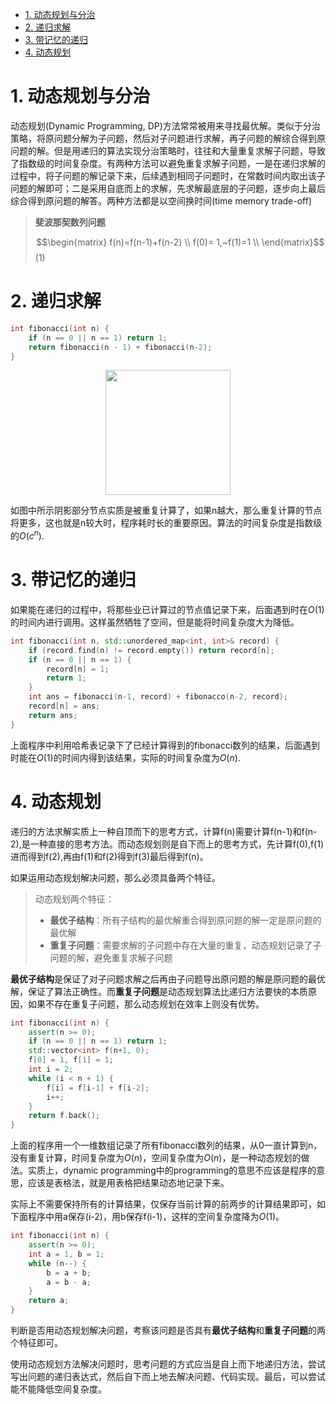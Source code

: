 <!-- TOC -->

- [1. 动态规划与分治](#1-动态规划与分治)
- [2. 递归求解](#2-递归求解)
- [3. 带记忆的递归](#3-带记忆的递归)
- [4. 动态规划](#4-动态规划)

<!-- /TOC -->
# 1. 动态规划与分治
动态规划(Dynamic Programming, DP)方法常常被用来寻找最优解。类似于分治策略，将原问题分解为子问题，然后对子问题进行求解，再子问题的解综合得到原问题的解。但是用递归的算法实现分治策略时，往往和大量重复求解子问题，导致了指数级的时间复杂度。有两种方法可以避免重复求解子问题，一是在递归求解的过程中，将子问题的解记录下来，后续遇到相同子问题时，在常数时间内取出该子问题的解即可；二是采用自底而上的求解，先求解最底层的子问题，逐步向上最后综合得到原问题的解答。两种方法都是以空间换时间(time memory trade-off)

> **斐波那契数列问题**
> 
> $$\begin{matrix}
f(n)=f(n-1)+f(n-2) \\
f(0)= 1,~f(1)=1 \\
\end{matrix}$$(1)

# 2. 递归求解

```cpp
int fibonacci(int n) {
    if (n == 0 || n == 1) return 1;
    return fibonacci(n - 1) + fibonacci(n-2);
}
```
<center><img src = "http://shengfazhu.com/wp-content/uploads/2018/10/recursive_fibonacci.jpg" width = "200"></center>

如图中所示阴影部分节点实质是被重复计算了，如果n越大，那么重复计算的节点将更多，这也就是n较大时，程序耗时长的重要原因。算法的时间复杂度是指数级的$O(c^{n})$.

# 3. 带记忆的递归

如果能在递归的过程中，将那些业已计算过的节点值记录下来，后面遇到时在$O(1)$的时间内进行调用。这样虽然牺牲了空间，但是能将时间复杂度大为降低。
```cpp
int fibonacci(int n, std::unordered_map<int, int>& record) {
    if (record.find(n) != record.empty()) return record[n];
    if (n == 0 || n == 1) {
        record[n] = 1;
        return 1;
    }
    int ans = fibonacci(n-1, record) + fibonacco(n-2, record);
    record[n] = ans;
    return ans;
}
```
上面程序中利用哈希表记录下了已经计算得到的fibonacci数列的结果，后面遇到时能在$O(1)$的时间内得到该结果，实际的时间复杂度为$O(n)$.

# 4. 动态规划

递归的方法求解实质上一种自顶而下的思考方式，计算f(n)需要计算f(n-1)和f(n-2),是一种直接的思考方法。而动态规划则是自下而上的思考方式，先计算f(0),f(1)进而得到f(2),再由f(1)和f(2)得到f(3)最后得到f(n)。

如果运用动态规划解决问题，那么必须具备两个特征。

> 动态规划两个特征：
> - **最优子结构**：所有子结构的最优解重合得到原问题的解一定是原问题的最优解
> - **重复子问题**：需要求解的子问题中存在大量的重复，动态规划记录了子问题的解，避免重复求解子问题

**最优子结构**是保证了对子问题求解之后再由子问题导出原问题的解是原问题的最优解，保证了算法正确性。而**重复子问题**是动态规划算法比递归方法要快的本质原因，如果不存在重复子问题，那么动态规划在效率上则没有优势。

```cpp
int fibonacci(int n) {
    assert(n >= 0);
    if (n == 0 || n == 1) return 1;
    std::vector<int> f(n+1, 0);
    f[0] = 1, f[1] = 1;
    int i = 2;
    while (i < n + 1) {
        f[i] = f[i-1] + f[i-2];
        i++;
    }
    return f.back();
}
```

上面的程序用一个一维数组记录了所有fibonacci数列的结果，从0一直计算到n，没有重复计算，时间复杂度为$O(n)$，空间复杂度为$O(n)$，是一种动态规划的做法。实质上，dynamic programming中的programming的意思不应该是程序的意思，应该是表格法，就是用表格把结果动态地记录下来。

实际上不需要保持所有的计算结果，仅保存当前计算的前两步的计算结果即可，如下面程序中用a保存(i-2)，用b保存f(i-1)，这样的空间复杂度降为$O(1)$。

```cpp
int fibonacci(int n) {
    assert(n >= 0);
    int a = 1, b = 1;
    while (n--) {
        b = a + b;
        a = b - a;
    }
    return a;
}
```

判断是否用动态规划解决问题，考察该问题是否具有**最优子结构**和**重复子问题**的两个特征即可。

使用动态规划方法解决问题时，思考问题的方式应当是自上而下地递归方法，尝试写出问题的递归表达式，然后自下而上地去解决问题、代码实现。最后，可以尝试能不能降低空间复杂度。